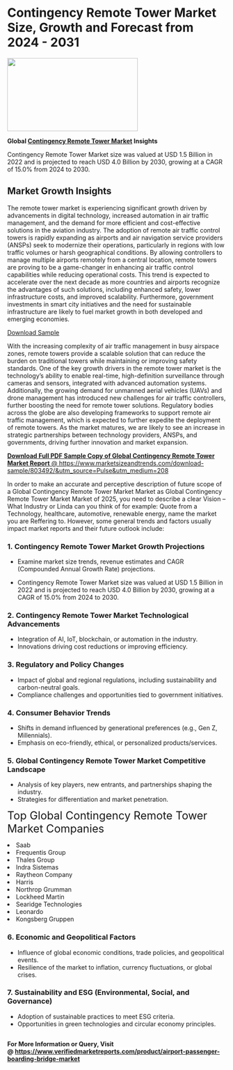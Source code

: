 <H1>Contingency Remote Tower Market Size, Growth and Forecast from 2024 - 2031</H1><img class="aligncenter size-medium wp-image-584254" src="https://thirdeyenews.in/wp-content/uploads/2024/09/Global-Market-Research-300x168.jpeg" alt="" width="300" height="168" /><p><strong>Global&nbsp;<a href="https://www.marketsizeandtrends.com/download-sample/803492/&amp;utm_source=Pulse&amp;utm_medium=208">Contingency Remote Tower Market</a> Insights</strong></p><p>Contingency Remote Tower Market size was valued at USD 1.5 Billion in 2022 and is projected to reach USD 4.0 Billion by 2030, growing at a CAGR of 15.0% from 2024 to 2030.</p><p><h2>Market Growth Insights</h2> <p>The remote tower market is experiencing significant growth driven by advancements in digital technology, increased automation in air traffic management, and the demand for more efficient and cost-effective solutions in the aviation industry. The adoption of remote air traffic control towers is rapidly expanding as airports and air navigation service providers (ANSPs) seek to modernize their operations, particularly in regions with low traffic volumes or harsh geographical conditions. By allowing controllers to manage multiple airports remotely from a central location, remote towers are proving to be a game-changer in enhancing air traffic control capabilities while reducing operational costs. This trend is expected to accelerate over the next decade as more countries and airports recognize the advantages of such solutions, including enhanced safety, lower infrastructure costs, and improved scalability. Furthermore, government investments in smart city initiatives and the need for sustainable infrastructure are likely to fuel market growth in both developed and emerging economies.</p> <p><a href="#" target="_blank">Download Sample</a></p> <p>With the increasing complexity of air traffic management in busy airspace zones, remote towers provide a scalable solution that can reduce the burden on traditional towers while maintaining or improving safety standards. One of the key growth drivers in the remote tower market is the technology’s ability to enable real-time, high-definition surveillance through cameras and sensors, integrated with advanced automation systems. Additionally, the growing demand for unmanned aerial vehicles (UAVs) and drone management has introduced new challenges for air traffic controllers, further boosting the need for remote tower solutions. Regulatory bodies across the globe are also developing frameworks to support remote air traffic management, which is expected to further expedite the deployment of remote towers. As the market matures, we are likely to see an increase in strategic partnerships between technology providers, ANSPs, and governments, driving further innovation and market expansion.</p> <p><a href="#" target="_blank"></p><p><span class=""><strong>Download Full PDF Sample Copy of Global Contingency Remote Tower Market Report</strong> @ <a href="https://www.marketsizeandtrends.com/download-sample/803492/&amp;utm_source=Pulse&amp;utm_medium=208" target="_blank">https://www.marketsizeandtrends.com/download-sample/803492/&amp;utm_source=Pulse&amp;utm_medium=208</a></span></p><p>In order to make an accurate and perceptive description of future scope of a Global&nbsp;Contingency Remote Tower Market Market as Global&nbsp;Contingency Remote Tower Market Market of 2025, you need to describe a clear Vision &ndash; What Industry or Linda can you think of for example: Quote from a Technology, healthcare, automotive, renewable energy, name the market you are Reffering to. However, some general trends and factors usually impact market reports and their future outlook include:</p><h3>1.&nbsp;<strong>Contingency Remote Tower Market Growth Projections</strong></h3><ul><li>Examine market size trends, revenue estimates and CAGR (Compounded Annual Growth Rate) projections.</li><li><p>Contingency Remote Tower Market size was valued at USD 1.5 Billion in 2022 and is projected to reach USD 4.0 Billion by 2030, growing at a CAGR of 15.0% from 2024 to 2030.</p></li></ul><h3>2.&nbsp;<strong>Contingency Remote Tower Market Technological Advancements</strong></h3><ul><li>Integration of AI, IoT, blockchain, or automation in the industry.</li><li>Innovations driving cost reductions or improving efficiency.</li></ul><h3>3.&nbsp;<strong>Regulatory and Policy Changes</strong></h3><ul><li>Impact of global and regional regulations, including sustainability and carbon-neutral goals.</li><li>Compliance challenges and opportunities tied to government initiatives.</li></ul><h3>4.&nbsp;<strong>Consumer Behavior Trends</strong></h3><ul><li>Shifts in demand influenced by generational preferences (e.g., Gen Z, Millennials).</li><li>Emphasis on eco-friendly, ethical, or personalized products/services.</li></ul><h3>5.&nbsp;<strong>Global Contingency Remote Tower Market Competitive Landscape</strong></h3><ul><li>Analysis of key players, new entrants, and partnerships shaping the industry.</li><li>Strategies for differentiation and market penetration.</li></ul><p data-pm-slice="1 1 []"><span style="color: inherit; font-family: inherit; font-size: 25px;">Top Global Contingency Remote Tower Market Companies</span></p><div class="" data-test-id=""><p><li>Saab</li><li> Frequentis Group</li><li> Thales Group</li><li> Indra Sistemas</li><li> Raytheon Company</li><li> Harris</li><li> Northrop Grumman</li><li> Lockheed Martin</li><li> Searidge Technologies</li><li> Leonardo</li><li> Kongsberg Gruppen</li></p></div><h3>6.&nbsp;<strong>Economic and Geopolitical Factors</strong></h3><ul><li>Influence of global economic conditions, trade policies, and geopolitical events.</li><li>Resilience of the market to inflation, currency fluctuations, or global crises.</li></ul><h3>7.&nbsp;<strong>Sustainability and ESG (Environmental, Social, and Governance)</strong></h3><ul><li>Adoption of sustainable practices to meet ESG criteria.</li><li>Opportunities in green technologies and circular economy principles.</li></ul><h2><strong style="font-size: 14px;">For More Information or Query, Visit @&nbsp;</strong><a style="background-color: #ffffff; font-size: 14px;" href="https://www.marketsizeandtrends.com/report/contingency-remote-tower-market/" target="_blank">https://www.verifiedmarketreports.com/product/airport-passenger-boarding-bridge-market</a></h2>
